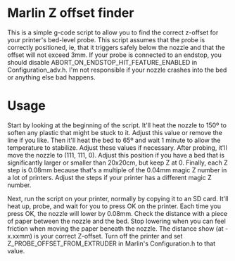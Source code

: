 # Marlin Z offset finder

This is a simple g-code script to allow you to find the correct z-offset for your printer's bed-level probe. This script assumes that the probe is correctly positioned, ie, that it triggers safely below the nozzle and that the offset will not exceed 3mm. If your probe is connected to an endstop, you should disable ABORT_ON_ENDSTOP_HIT_FEATURE_ENABLED in Configuration_adv.h. I'm not responsible if your nozzle crashes into the bed or anything else bad happens.

# Usage

Start by looking at the beginning of the script. It'll heat the nozzle to 150º to soften any plastic that might be stuck to it. Adjust this value or remove the line if you like. Then it'll heat the bed to 65º and wait 1 minute to allow the temperature to stabilize. Adjust these values if necessary. After probing, it'll move the nozzle to (111, 111, 0). Adjust this position if you have a bed that is significantly larger or smaller than 20x20cm, but keep Z at 0. Finally, each Z step is 0.08mm because that's a multiple of the 0.04mm magic Z number in a lot of printers. Adjust the steps if your printer has a different magic Z number.

Next, run the script on your printer, normally by copying it to an SD card. It'll heat up, probe, and wait for you to press OK on the printer. Each time you press OK, the nozzle will lower by 0.08mm. Check the distance with a piece of paper between the nozzle and the bed. Stop lowering when you can feel friction when moving the paper beneath the nozzle. The distance show (at -x.xxmm) is your correct Z-offset. Turn off the printer and set Z_PROBE_OFFSET_FROM_EXTRUDER in Marlin's Configuration.h to that value.
